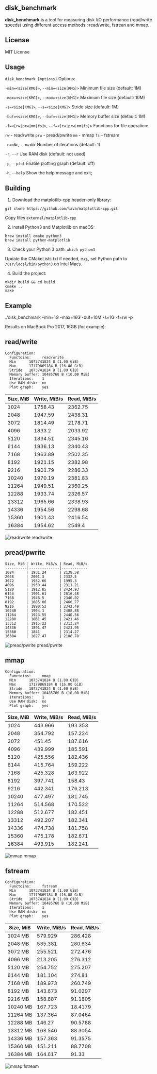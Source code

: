 disk_benchmark
--------------
**disk_benchmark** is a tool for measuring disk I/O performance (read/write speeds) using different access methods:: read/write, fstrean and mmap.

License
-------
MIT License

Usage
-----
`disk_benchmark [options]`
Options:

  `-min=<size[KMG]>`, `--min=<size[KMG]>`  Minimum file size (default: 1M)
  
  `-max=<size[KMG]>`, `--max=<size[KMG]>`  Maximum file size (default: 10M)
  
  `-s=<size[KMG]>`, `--s=<size[KMG]>`      Stride size (default: 1M)
  
  `-buf=<size[KMG]>`, `--buf=<size[KMG]>`  Memory buffer size (default: 1M)
  
  `-f=<[rw|prw|mm|fs]>`, `--f=<[rw|prw|mm|fs]>`    Functions for file 
  operation:
  
  `rw` - read/write
  `prw` - pread/pwrite
  `mm` - mmap
  `fs` - fstream
  
  `-n=<N>`, `--n=<N>`                      Number of iterations (default: 1)
  
  `-r`, `--r`                              Use RAM disk (default: not used)
  
  `-p`, `--plot`                           Enable plotting graph (default: off)
  
  `-h`, `--help`                           Show the help message and exit;

Building
--------

1. Download the matplotlib-cpp header-only library:

`git clone https://github.com/lava/matplotlib-cpp.git`

Copy files `external/matplotlib-cpp`

2. install Python3 and Matplotlib
on macOS:

```
brew install cmake python3
brew install python-matplotlib
```

3. Check your Python 3 path:
`which python3`

Update the CMakeLists.txt if needed, e.g., set Python path to `/usr/local/bin/python3` on Intel Macs.

4. Build the project:

```
mkdir build && cd build
cmake ..
make
```
Example
-------
 ./disk_benchmark -min=1G -max=16G -buf=10M -s=1G -f=rw -p

Results on MacBook Pro 2017, 16GB (for example):

read/write
----------

```
Configuration:
  Functoins:     read/write
  Min      1073741824 B (1.00 GiB)
  Max      17179869184 B (16.00 GiB)
  Stride   1073741824 B (1.00 GiB)
  Memory buffer: 10485760 B (10.00 MiB)
  Iterations:    1
  Use RAM disk:  no
  Plot graph:    yes
```
Size, MiB | Write, MiB/s | Read, MiB/s
----------|--------------|------------
1024      | 1758.43      | 2362.75
2048      | 1947.59      | 2438.31
3072      | 1814.49      | 2178.71
4096      | 1833.2       | 2033.92
5120      | 1834.51      | 2345.16
6144      | 1936.13      | 2340.43
7168      | 1963.89      | 2502.35
8192      | 1921.15      | 2382.98
9216      | 1901.79      | 2286.33
10240     | 1970.19      | 2381.83
11264     | 1949.51      | 2360.25
12288     | 1933.74      | 2326.57
13312     | 1965.66      | 2338.93
14336     | 1954.56      | 2298.68
15360     | 1901.43      | 2416.54
16384     | 1954.62      | 2549.4

![read/write](speed_rw.png)
read/write

pread/pwrite
----------

```
Size, MiB | Write, MiB/s | Read, MiB/s
----------|--------------|------------
1024      | 1931.24      | 2138.58
2048      | 2001.3       | 2332.5
3072      | 1952.66      | 1995.3
4096      | 1930.44      | 2311.21
5120      | 1912.85      | 2424.93
6144      | 1901.61      | 2616.48
7168      | 1946.5       | 2340.02
8192      | 1885.06      | 2460.77
9216      | 1890.52      | 2342.49
10240     | 1904.1       | 2488.88
11264     | 1923.55      | 2440.56
12288     | 1861.45      | 2421.46
13312     | 1915.22      | 2313.24
14336     | 1891.47      | 2423.95
15360     | 1841         | 2314.27
16384     | 1827.47      | 2106.78
```
![pread/pwrite](speed_prw.png)
pread/pwrite

mmap
----

```
Configuration:
  Functoins:     mmap
  Min      1073741824 B (1.00 GiB)
  Max      17179869184 B (16.00 GiB)
  Stride   1073741824 B (1.00 GiB)
  Memory buffer: 10485760 B (10.00 MiB)
  Iterations:    1
  Use RAM disk:  no
  Plot graph:    yes
  ```
Size, MiB | Write, MiB/s | Read, MiB/s
----------|--------------|------------
1024      | 443.966      | 193.353
2048      | 354.792      | 157.224
3072      | 451.45       | 187.616
4096      | 439.999      | 185.591
5120      | 425.556      | 182.436
6144      | 415.764      | 159.222
7168      | 425.328      | 163.922
8192      | 397.741      | 158.43
9216      | 442.341      | 176.213
10240     | 477.497      | 181.745
11264     | 514.568      | 170.522
12288     | 512.677      | 182.451
13312     | 492.207      | 182.341
14336     | 474.738      | 181.758
15360     | 475.178      | 182.671
16384     | 493.915      | 182.241

![mmap](speed_mm.png)
mmap

fstream
-------
```
Configuration:
  Functoins:     fstream
  Min      1073741824 B (1.00 GiB)
  Max      17179869184 B (16.00 GiB)
  Stride   1073741824 B (1.00 GiB)
  Memory buffer: 10485760 B (10.00 MiB)
  Iterations:    1
  Use RAM disk:  no
  Plot graph:    yes
```
Size, MiB | Write, MiB/s | Read, MiB/s
----------|--------------|------------
1024 MB   | 579.929      | 286.428
2048 MB   | 535.381      | 280.634
3072 MB   | 255.521      | 272.476
4096 MB   | 213.205      | 276.312
5120 MB   | 254.752      | 275.207
6144 MB   | 181.104      | 274.81
7168 MB   | 189.973      | 260.749
8192 MB   | 143.673      | 91.0297
9216 MB   | 158.887      | 91.1805
10240 MB  | 167.723      | 18.4179
11264 MB  | 137.364      | 87.0464
12288 MB  | 146.27       | 90.5788
13312 MB  | 168.546      | 88.3054
14336 MB  | 157.363      | 91.3575
15360 MB  | 151.211      | 88.7708
16384 MB  | 164.617      | 91.33

![mmap](speed_fs.png)
fstream
